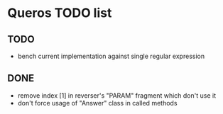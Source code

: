 Queros TODO list
================

TODO
----

- bench current implementation against single regular expression

DONE
----

- remove index [1] in reverser's "PARAM" fragment which don't use it
- don't force usage of "Answer" class in called methods

